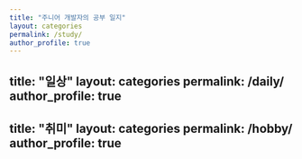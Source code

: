 ```yaml
---
title: "주니어 개발자의 공부 일지"
layout: categories
permalink: /study/
author_profile: true
---
```


title: "일상"
layout: categories
permalink: /daily/
author_profile: true
---


title: "취미"
layout: categories
permalink: /hobby/
author_profile: true
---
